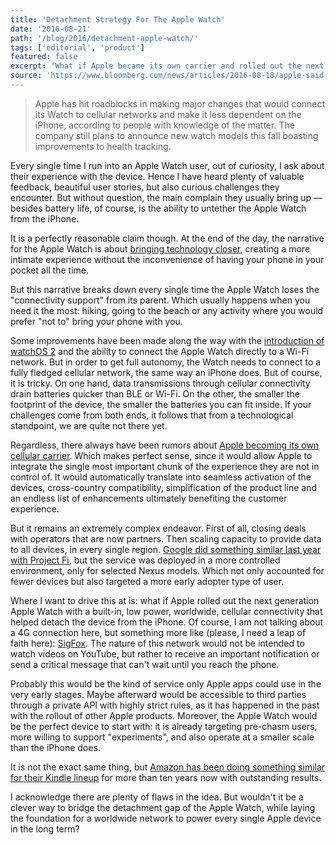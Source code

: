 ```yaml
---
title: 'Detachment Strategy For The Apple Watch'
date: '2016-08-21'
path: '/blog/2016/detachment-apple-watch/'
tags: ['editorial', 'product']
featured: false
excerpt: 'What if Apple became its own carrier and rolled out the next Apple Watch with a built-in, low power, worldwide cellular capabilities that would provide the device with an always-on connection.'
source: 'https://www.bloomberg.com/news/articles/2016-08-18/apple-said-to-hit-roadblocks-in-cutting-watch-ties-to-iphone'
---
```


> Apple has hit roadblocks in making major changes that would connect its Watch to cellular networks and make it less dependent on the iPhone, according to people with knowledge of the matter. The company still plans to announce new watch models this fall boasting improvements to health tracking.

Every single time I run into an Apple Watch user, out of curiosity, I ask about their experience with the device. Hence I have heard plenty of valuable feedback, beautiful user stories, but also curious challenges they encounter. But without question, the main complain they usually bring up — besides battery life, of course, is the ability to untether the Apple Watch from the iPhone.

It is a perfectly reasonable claim though. At the end of the day, the narrative for the Apple Watch is about [bringing technology closer](/blog/2014/the-problem-with-wearables), creating a more intimate experience without the inconvenience of having your phone in your pocket all the time.

But this narrative breaks down every single time the Apple Watch loses the "connectivity support" from its parent. Which usually happens when you need it the most: hiking, going to the beach or any activity where you would prefer "not to" bring your phone with you.

Some improvements have been made along the way with the [introduction of watchOS 2](http://www.imore.com/whats-changed-watchos-2) and the ability to connect the Apple Watch directly to a Wi-Fi network. But in order to get full autonomy, the Watch needs to connect to a fully fledged cellular network, the same way an iPhone does. But of course, it is tricky. On one hand, data transmissions through cellular connectivity drain batteries quicker than BLE or Wi-Fi. On the other, the smaller the footprint of the device, the smaller the batteries you can fit inside. If your challenges come from both ends, it follows that from a technological standpoint, we are quite not there yet.

Regardless, there always have been rumors about [Apple becoming its own cellular carrier](http://www.macworld.com/article/2919139/could-apple-become-its-own-cellular-carrier.html). Which makes perfect sense, since it would allow Apple to integrate the single most important chunk of the experience they are not in control of. It would automatically translate into seamless activation of the devices, cross-country compatibility, simplification of the product line and an endless list of enhancements ultimately benefiting the customer experience.

But it remains an extremely complex endeavor. First of all, closing deals with operators that are now partners. Then scaling capacity to provide data to all devices, in every single region. [Google did something similar last year with Project Fi](https://techcrunch.com/2015/04/22/google-launches-its-own-wireless-service-project-fi/), but the service was deployed in a more controlled environment, only for selected Nexus models. Which not only accounted for fewer devices but also targeted a more early adopter type of user.

Where I want to drive this at is: what if Apple rolled out the next generation Apple Watch with a built-in, low power, worldwide, cellular connectivity that helped detach the device from the iPhone. Of course, I am not talking about a 4G connection here, but something more like (please, I need a leap of faith here): [SigFox](http://www.sigfox.com). The nature of this network would not be intended to watch videos on YouTube, but rather to receive an important notification or send a critical message that can't wait until you reach the phone.

Probably this would be the kind of service only Apple apps could use in the very early stages. Maybe afterward would be accessible to third parties through a private API with highly strict rules, as it has happened in the past with the rollout of other Apple products. Moreover, the Apple Watch would be the perfect device to start with: it is already targeting pre-chasm users, more willing to support "experiments", and also operate at a smaller scale than the iPhone does.

It is not the exact same thing, but [Amazon has been doing something similar for their Kindle lineup](http://www.pcworld.com/article/139810/article.html) for more than ten years now with outstanding results.

I acknowledge there are plenty of flaws in the idea. But wouldn't it be a clever way to bridge the detachment gap of the Apple Watch, while laying the foundation for a worldwide network to power every single Apple device in the long term?
